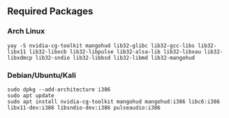 ## Required Packages
### Arch Linux
```
yay -S nvidia-cg-toolkit mangohud lib32-glibc lib32-gcc-libs lib32-libx11 lib32-libxcb lib32-libpulse lib32-alsa-lib lib32-libxau lib32-libxdmcp lib32-sndio lib32-libbsd lib32-libmd lib32-mangohud
```
### Debian/Ubuntu/Kali
```
sudo dpkg --add-architecture i386
sudo apt update
sudo apt install nvidia-cg-toolkit mangohud mangohud:i386 libc6:i386 libx11-dev:i386 libsndio-dev:i386 pulseaudio:i386
```
